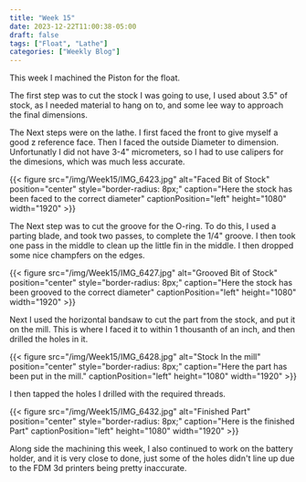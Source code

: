 ```yaml
---
title: "Week 15"
date: 2023-12-22T11:00:38-05:00
draft: false
tags: ["Float", "Lathe"]
categories: ["Weekly Blog"]
---
```


This week I machined the Piston for the float.

The first step was to cut the stock I was going to use, I used about 3.5" of stock, as I needed material to hang on to, and some lee way to approach the final dimensions. 

The Next steps were on the lathe. I first faced the front to give myself a good z reference face. Then I faced the outside Diameter to dimension. Unfortunatly I did not have 3-4" micrometers, so I had to use calipers for the dimesions, which was much less accurate. 

{{< figure src="/img/Week15/IMG_6423.jpg" alt="Faced Bit of Stock" position="center" style="border-radius: 8px;" caption="Here the stock has been faced to the correct diameter" captionPosition="left" height="1080" width="1920" >}}

The Next step was to cut the groove for the O-ring. To do this, I used a parting blade, and took two passes, to complete the 1/4" groove. I then took one pass in the middle to clean up the little fin in the middle. I then dropped some nice champfers on the edges.

{{< figure src="/img/Week15/IMG_6427.jpg" alt="Grooved Bit of Stock" position="center" style="border-radius: 8px;" caption="Here the stock has been grooved to the correct diameter" captionPosition="left" height="1080" width="1920" >}}

Next I used the horizontal bandsaw to cut the part from the stock, and put it on the mill. This is where I faced it to within 1 thousanth of an inch, and then drilled the holes in it.

{{< figure src="/img/Week15/IMG_6428.jpg" alt="Stock In the mill" position="center" style="border-radius: 8px;" caption="Here the part has been put in the mill." captionPosition="left" height="1080" width="1920" >}}

I then tapped the holes I drilled with the required threads. 

{{< figure src="/img/Week15/IMG_6432.jpg" alt="Finished Part" position="center" style="border-radius: 8px;" caption="Here is the finished Part" captionPosition="left" height="1080" width="1920" >}}

Along side the machining this week, I also continued to work on the battery holder, and it is very close to done, just some of the holes didn't line up due to the FDM 3d printers being pretty inaccurate. 
